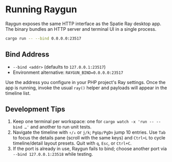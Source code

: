 # Running Raygun

Raygun exposes the same HTTP interface as the Spatie Ray desktop app. The
binary bundles an HTTP server and terminal UI in a single process.

```bash
cargo run -- --bind 0.0.0.0:23517
```

## Bind Address

- `--bind <addr>` (defaults to `127.0.0.1:23517`)
- Environment alternative: `RAYGUN_BIND=0.0.0.0:23517`

Use the address you configure in your PHP project's Ray settings. Once the app
is running, invoke the usual `ray()` helper and payloads will appear in the
timeline list.

## Development Tips

1. Keep one terminal per workspace: one for `cargo watch -x 'run -- --bind …'`
   and another to run unit tests.
2. Navigate the timeline with `↑/↓` or `j/k`; `PgUp/PgDn` jump 10 entries. Use
   `Tab` to focus the details pane (scroll with the same keys) and `Ctrl+L` to
   cycle timeline/detail layout presets. Quit with `q`, `Esc`, or `Ctrl+C`.
3. If the port is already in use, Raygun fails to bind; choose another port via
   `--bind 127.0.0.1:23518` while testing.
